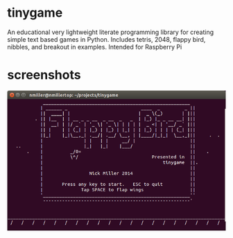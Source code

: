 tinygame
========

An educational very lightweight literate programming library for creating simple text based games in Python. Includes tetris, 2048, flappy bird, nibbles, and breakout in examples. Intended for Raspberry Pi

screenshots
===========

![Flappy Bird](doc/flappy-title.png?raw=true)
